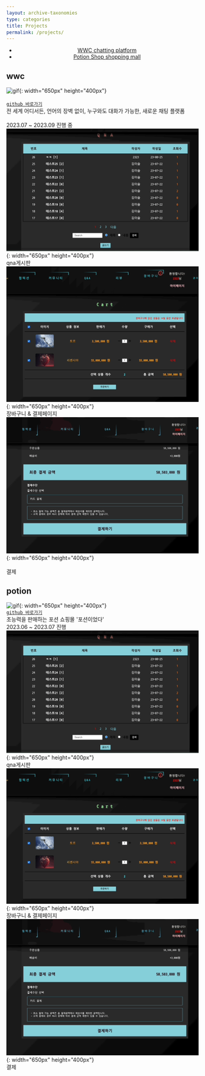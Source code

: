 ```yaml
---
layout: archive-taxonomies
type: categories
title: Projects
permalink: /projects/
---  
```

<style>
.center-text {
  text-align: center;
}
</style>

<div class="taxonomies-wrapper">
  <ul class="taxonomies">
    <li><a class="taxonomy" href="#wwc">
      <div class="center-text">WWC</span>
      <span class="taxonomy-count">chatting platform</span>
    </a></li>
    <li><a class="taxonomy" href="#potion">
      <div class="center-text">Potion Shop</span>
      <span class="taxonomy-count">shopping mall</span>
    </a></li>
  </ul>
</div>
  <h2 id="wwc">wwc</h2>

![gif](potion.gif){: width="650px" height="400px"}<br/>  
[`github 바로가기`](https://github.com/bonugg/WorldChatProject)<br/> 
전 세계 어디서든, 언어의 장벽 없이, 누구와도 대화가 가능한, 새로운 채팅 플랫폼<br/>  
2023.07 ~ 2023.09 진행 중<br/> 
![gif](qna.gif){: width="650px" height="400px"}<br/> 
qna게시판<br/>
![gif](cart-pay.gif){: width="650px" height="400px"}<br/>
장바구니 & 결제페이지<br/> 
![gif](payment.gif){: width="650px" height="400px"}<br/>  
결제<br/> 

<h2 id="potion">potion</h2>

![gif](potion.gif){: width="650px" height="400px"}  
[`github 바로가기`](https://github.com/three-team1/main/tree/main)   
초능력을 판매하는 포션 쇼핑몰 '포션이었다'   
2023.06 ~ 2023.07 진행   
![gif](qna.gif){: width="650px" height="400px"}   
qna게시판   
![gif](cart-pay.gif){: width="650px" height="400px"}    
장바구니 & 결제페이지   
![gif](payment.gif){: width="650px" height="400px"}    
결제    
  